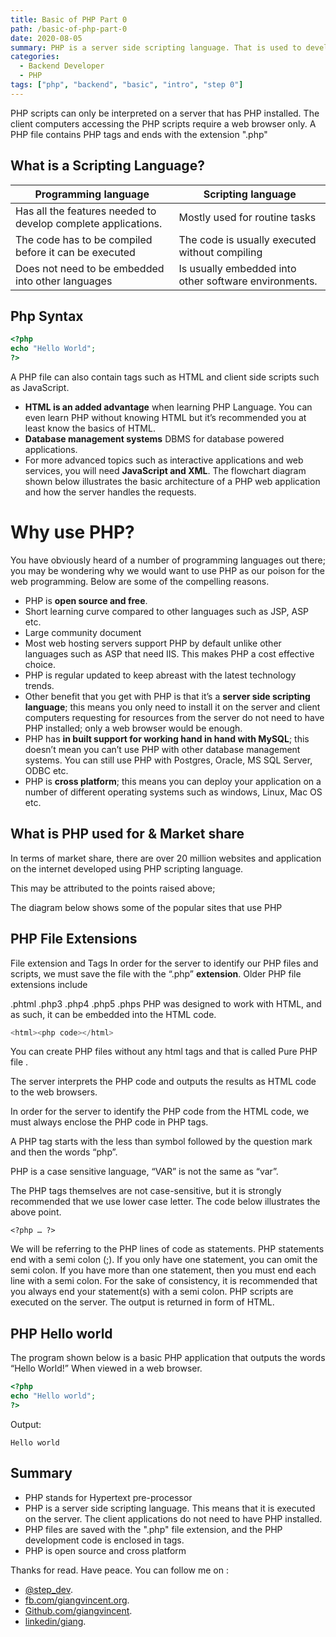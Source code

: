 ```yaml
---
title: Basic of PHP Part 0
path: /basic-of-php-part-0
date: 2020-08-05
summary: PHP is a server side scripting language. That is used to develop Static websites or Dynamic websites or web application. PHP stands for Hypertext Pre-processor, that earlier stood for Personal Home pages.
categories:
  - Backend Developer
  - PHP
tags: ["php", "backend", "basic", "intro", "step 0"]
---
```


PHP scripts can only be interpreted on a server that has PHP installed.
The client computers accessing the PHP scripts require a web browser only.
A PHP file contains PHP tags and ends with the extension ".php"

## What is a Scripting Language?

| Programming language                                          | Scripting language                                    |
| ------------------------------------------------------------- | ----------------------------------------------------- |
| Has all the features needed to develop complete applications. | Mostly used for routine tasks                         |
| The code has to be compiled before it can be executed         | The code is usually executed without compiling        |
| Does not need to be embedded into other languages             | Is usually embedded into other software environments. |

## Php Syntax

```php
<?php
echo "Hello World";
?>
```

A PHP file can also contain tags such as HTML and client side scripts such as JavaScript.

- **HTML is an added advantage** when learning PHP Language. You can even learn PHP without knowing HTML but it’s recommended you at least know the basics of HTML.
- **Database management systems** DBMS for database powered applications.
- For more advanced topics such as interactive applications and web services, you will need **JavaScript and XML**.
  The flowchart diagram shown below illustrates the basic architecture of a PHP web application and how the server handles the requests.

# Why use PHP?

You have obviously heard of a number of programming languages out there; you may be wondering why we would want to use PHP as our poison for the web programming. Below are some of the compelling reasons.

- PHP is **open source and free**.
- Short learning curve compared to other languages such as JSP, ASP etc.
- Large community document
- Most web hosting servers support PHP by default unlike other languages such as ASP that need IIS. This makes PHP a cost effective choice.
- PHP is regular updated to keep abreast with the latest technology trends.
- Other benefit that you get with PHP is that it’s a **server side scripting language**; this means you only need to install it on the server and client computers requesting for resources from the server do not need to have PHP installed; only a web browser would be enough.
- PHP has **in built support for working hand in hand with MySQL**; this doesn’t mean you can’t use PHP with other database management systems. You can still use PHP with Postgres, Oracle, MS SQL Server, ODBC etc.
- PHP is **cross platform**; this means you can deploy your application on a number of different operating systems such as windows, Linux, Mac OS etc.

## What is PHP used for & Market share

In terms of market share, there are over 20 million websites and application on the internet developed using PHP scripting language.

This may be attributed to the points raised above;

The diagram below shows some of the popular sites that use PHP

## PHP File Extensions

File extension and Tags In order for the server to identify our PHP files and scripts, we must save the file with the “.php” **extension**. Older PHP file extensions include

.phtml
.php3
.php4
.php5
.phps
PHP was designed to work with HTML, and as such, it can be embedded into the HTML code.

```php
<html><php code></html>
```

You can create PHP files without any html tags and that is called Pure PHP file .

The server interprets the PHP code and outputs the results as HTML code to the web browsers.

In order for the server to identify the PHP code from the HTML code, we must always enclose the PHP code in PHP tags.

A PHP tag starts with the less than symbol followed by the question mark and then the words “php”.

PHP is a case sensitive language, “VAR” is not the same as “var”.

The PHP tags themselves are not case-sensitive, but it is strongly recommended that we use lower case letter. The code below illustrates the above point.

```
<?php … ?>
```

We will be referring to the PHP lines of code as statements. PHP statements end with a semi colon (;). If you only have one statement, you can omit the semi colon. If you have more than one statement, then you must end each line with a semi colon. For the sake of consistency, it is recommended that you always end your statement(s) with a semi colon. PHP scripts are executed on the server. The output is returned in form of HTML.

## PHP Hello world

The program shown below is a basic PHP application that outputs the words “Hello World!” When viewed in a web browser.

```php
<?php
echo "Hello world";
?>
```

Output:

```
Hello world
```

## Summary

- PHP stands for Hypertext pre-processor
- PHP is a server side scripting language. This means that it is executed on the server. The client applications do not need to have PHP installed.
- PHP files are saved with the ".php" file extension, and the PHP development code is enclosed in tags.
- PHP is open source and cross platform

Thanks for read. Have peace.
You can follow me on :

- [@step_dev](https://twitter.com/step_dev).
- [fb.com/giangvincent.org](https://www.facebook.com/giangvincent.org/).
- [Github.com/giangvincent](https://github.com/giangvincent).
- [linkedin/giang](https://www.linkedin.com/in/giang-do-linh-88b034131/).
